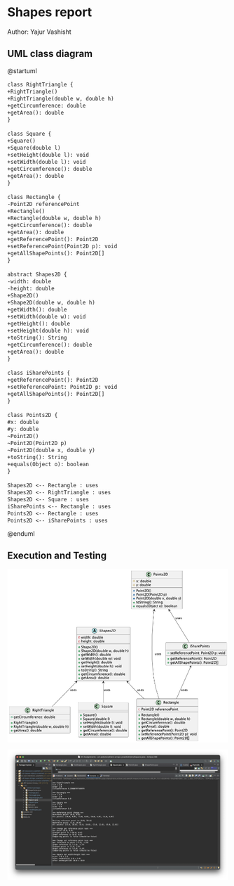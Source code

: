 # Shapes report

Author: Yajur Vashisht

## UML class diagram

@startuml

	class RightTriangle {
	+RightTriangle()
	+RightTriangle(double w, double h)
	+getCircumference: double
	+getArea(): double 
	}

	class Square {
	+Square()
	+Square(double l)
	+setHeight(double l): void
	+setWidth(double l): void
	+getCircumference(): double
	+getArea(): double
	}

	class Rectangle {
	-Point2D referencePoint
	+Rectangle()
	+Rectangle(double w, double h)
	+getCircumference(): double
	+getArea(): double
	+getReferencePoint(): Point2D
	+setReferencePoint(Point2D p): void
	+getAllShapePoints(): Point2D[] 
	}

	abstract Shapes2D {
	-width: double
	-height: double
	+Shape2D()
	+Shape2D(double w, double h)
	+getWidth(): double
	+setWidth(double w): void
	+getHeight(): double
	+setHeight(double h): void
	+toString(): String
	+getCircumference(): double
	+getArea(): double
	}

	class iSharePoints {
	+getReferencePoint(): Point2D
	+setReferencePoint: Point2D p: void
	+getAllShapePoints(): Point2D[] 
	}
	
	class Points2D {
	#x: double
	#y: double
	~Point2D()
	~Point2D(Point2D p)
	~Point2D(double x, double y)
	+toString(): String
	+equals(Object o): boolean
	}

	Shapes2D <-- Rectangle : uses
	Shapes2D <-- RightTriangle : uses
	Shapes2D <-- Square : uses
	iSharePoints <-- Rectangle : uses
	Points2D <-- Rectangle : uses
	Points2D <-- iSharePoints : uses

@enduml

## Execution and Testing

![screenshot](ShapesUML.png)

![screenshot](ShapesWorking.png)

